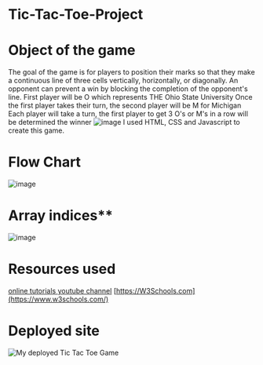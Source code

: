 # Tic-Tac-Toe-Project

# Object of the game
The goal of the game is for players to position their marks so that they make a continuous line of three cells vertically, horizontally, or diagonally. 
An opponent can prevent a win by blocking the completion of the opponent's line.
First player will be O which represents THE Ohio State University
Once the first player takes their turn, the second player will be M for Michigan
Each player will take a turn, the first player to get 3 O's or M's in a row will be determined the winner
![image](https://github.com/chantuff/Tic-Tac-Toe-Project/assets/78155828/2b100907-22f5-4a2c-81ab-afefa6da1242)
I used HTML, CSS and Javascript to create this game.

# Flow Chart


![image](https://github.com/chantuff/Tic-Tac-Toe-Project/assets/78155828/18c7414f-dfb9-40f1-aeb6-637cfdc1f794) <br>
# Array indices**
![image](https://github.com/chantuff/Tic-Tac-Toe-Project/assets/78155828/0a4ade79-b652-403e-b992-2ce33b226584)


# Resources used
[online tutorials youtube channel](https://www.youtube.com/watch?v=1B3FgFXn274)
[https://W3Schools.com](https://www.w3schools.com/)

# Deployed site
![My deployed Tic Tac Toe Game](https://chantuff.github.io/Tic-Tac-Toe-Project/)




